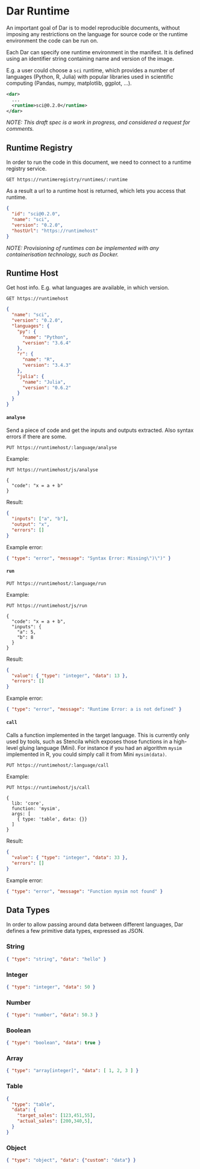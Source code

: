 # Dar Runtime

An important goal of Dar is to model reproducible documents, without imposing any restrictions on the language for source code or the runtime environment the code can be run on.

Each Dar can specify one runtime environment in the manifest. It is defined using an identifier string containing name and version of the image.

E.g. a user could choose a `sci` runtime, which provides a number of languages (Python, R, Julia) with popular libraries used in scientific computing (Pandas, numpy, matplotlib, ggplot, ...).

```xml
<dar>
  ...
  <runtime>sci@0.2.0</runtime>
</dar>
```

*NOTE: This draft spec is a work in progress, and considered a request for comments.*

## Runtime Registry

In order to run the code in this document, we need to connect to a runtime registry service.

```
GET https://runtimeregistry/runtimes/:runtime
```

As a result a url to a runtime host is returned, which lets you access that runtime.

```json
{
  "id": "sci@0.2.0",
  "name": "sci",
  "version": "0.2.0",
  "hostUrl": "https://runtimehost"
}
```

*NOTE: Provisioning of runtimes can be implemented with any containerisation technology, such as Docker.*


## Runtime Host

Get host info. E.g. what languages are available, in which version.

```
GET https://runtimehost
```

```json
{
  "name": "sci",
  "version": "0.2.0",
  "languages": {
    "py": {
      "name": "Python",
      "version": "3.6.4"
    },
    "r": {
      "name": "R",
      "version": "3.4.3"
    },
    "julia": {
      "name": "Julia",
      "version": "0.6.2"
    }
  }
}
```

#### `analyse`

Send a piece of code and get the inputs and outputs extracted. Also syntax errors if there are some.

```
PUT https://runtimehost/:language/analyse
```

Example:

```
PUT https://runtimehost/js/analyse

{
  "code": "x = a + b"
}
```

Result:

```json
{
  "inputs": ["a", "b"],
  "output": "x",
  "errors": []
}
```

Example error:

```json
{ "type": "error", "message": "Syntax Error: Missing\")\")" }
```


#### `run`

```
PUT https://runtimehost/:language/run
```

Example:

```
PUT https://runtimehost/js/run

{
  "code": "x = a + b",
  "inputs": {
    "a": 5,
    "b": 8
  }
}
```

Result:

```json
{
  "value": { "type": "integer", "data": 13 },
  "errors": []
}
```

Example error:

```json
{ "type": "error", "message": "Runtime Error: a is not defined" }
```

#### `call`

Calls a function implemented in the target language. This is currently only used by tools, such as Stencila which exposes those functions in a high-level gluing language (Mini). For instance if you had an algorithm `mysim` implemented in R, you could simply call it from Mini `mysim(data)`.

```
PUT https://runtimehost/:language/call
```


Example:

```
PUT https://runtimehost/js/call

{
  lib: 'core',
  function: 'mysim',
  args: [
    { type: 'table', data: {}}
  ]
}
```

Result:

```json
{
  "value": { "type": "integer", "data": 33 },
  "errors": []
}
```

Example error:

```json
{ "type": "error", "message": "Function mysim not found" }
```


## Data Types

In order to allow passing around data between different languages, Dar defines a few primitive data types, expressed as JSON.

### String

```json
{ "type": "string", "data": "hello" }
```

### Integer

```json
{ "type": "integer", "data": 50 }
```

### Number

```json
{ "type": "number", "data": 50.3 }
```

### Boolean

```json
{ "type": "boolean", "data": true }
```

### Array

```json
{ "type": "array[integer]", "data": [ 1, 2, 3 ] }
```

### Table

```json
{
  "type": "table",
  "data": {
    "target_sales": [123,451,55],
    "actual_sales": [200,340,5],
  }
}
```

### Object

```json
{ "type": "object", "data": {"custom": "data"} }
```
